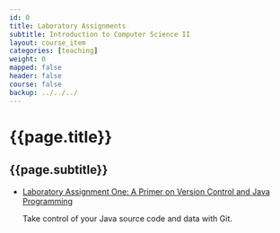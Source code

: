 ```yaml
---
id: 0
title: Laboratory Assignments
subtitle: Introduction to Computer Science II
layout: course_item
categories: [teaching]
weight: 0
mapped: false
header: false
course: false
backup: ../../../
---
```


# {{page.title}}

## {{page.subtitle}}

<ul>

<li><a href="{{site.baseurl}}teaching/cs112F2016/provide/labs/lab1/cs112F2016_lab01.pdf">Laboratory Assignment One: A Primer on Version Control and Java Programming</a> <p>Take control of your Java source code and data with Git.</p>

</ul>


